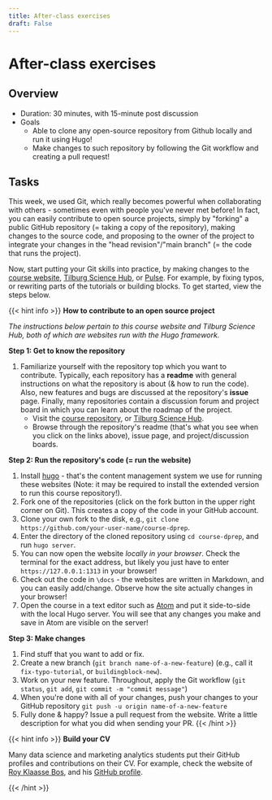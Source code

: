 ```yaml
---
title: After-class exercises
draft: False
---
```


# After-class exercises

## Overview

- Duration: 30 minutes, with 15-minute post discussion
- Goals
  - Able to clone any open-source repository from Github locally and run it using Hugo!
  - Make changes to such repository by following the Git workflow and creating a pull request!

## Tasks

This week, we used Git, which really becomes powerful when collaborating with others - sometimes even with people you've never met before! In fact, you can easily contribute to open source projects, simply by "forking" a public GitHub repository (= taking a copy of the repository), making changes to the source code, and proposing to the owner of the project to integrate your changes in the "head revision"/"main branch" (= the code that runs the project).

Now, start putting your Git skills into practice, by making changes to the [course website](https://dprep.hannesdatta.com), [Tilburg Science Hub](https://tilburgsciencehub.com), or [Pulse](https://github.com/hannesdatta/pulse). For example, by fixing typos, or rewriting parts of the tutorials or building blocks. To get started, view the steps below.


{{< hint info >}}
__How to contribute to an open source project__

*The instructions below pertain to this course website and Tilburg Science Hub, both of which are websites run with the Hugo framework.*

__Step 1: Get to know the repository__

1. Familiarize yourself with the repository top which you want to contribute. Typically, each repository has a __readme__ with general instructions on what the repository is about (& how to run the code). Also, new features and bugs are discussed at the repository's __issue__ page. Finally, many repositories contain a discussion forum and project board in which you can learn about the roadmap of the project.
    - Visit the [course repository](https://github.com/hannesdatta/course-dprep), or [Tilburg Science Hub](https://github.com/tilburgsciencehub/tsh-website).
    - Browse through the repository's readme (that's what you see when you click on the links above), issue page, and project/discussion boards.


__Step 2: Run the repository's code (= run the website)__

1. Install [hugo](https://gohugo.io/getting-started/installing/) - that's the content management system we use for running these websites (Note: it may be required to install the extended version to run this course repository!).
2. Fork one of the repositories (click on the fork button in the upper right corner on Git). This creates a copy of the code in your GitHub account.
3. Clone your own fork to the disk, e.g., `git clone https://github.com/your-user-name/course-dprep`.
4. Enter the directory of the cloned repository using `cd course-dprep`, and run `hugo server`.
5. You can now open the website *locally in your browser*. Check the terminal for the exact address, but likely you just have to enter `https://127.0.0.1:1313` in your browser!
6. Check out the code in `\docs` - the websites are written in Markdown, and you can easily add/change. Observe how the site actually changes in your browser!
7. Open the course in a text editor such as [Atom](https://tilburgsciencehub.com/choose/text-editor) and put it side-to-side with the local Hugo server. You will see that any changes you make and save in Atom are visible on the server!

__Step 3: Make changes__

1. Find stuff that you want to add or fix.
2. Create a new branch (`git branch name-of-a-new-feature`) (e.g., call it `fix-typo-tutorial`, or `buildingblock-new`).
6. Work on your new feature. Throughout, apply the Git workflow (`git status`, `git add`, `git commit -m "commit message"`)
7. When you're done with all of your changes, push your changes to your GitHub repository `git push -u origin name-of-a-new-feature`
8. Fully done & happy? Issue a pull request from the website. Write a little description for what you did when sending your PR.
{{< /hint >}}


{{< hint info >}}
__Build your CV__

Many data science and marketing analytics students put their GitHub profiles and contributions on their CV. For example, check the website of [Roy Klaasse Bos](https://royklaassebos.nl), and his [GitHub profile](https://github.com/RoyKlaasseBos).

{{< /hint >}}
<!--
## Overview

- Type: Breakout activity with 4-6 students, *or* guided "look over the shoulders of Hannes" session
- Duration 15 minutes
- Goals
  - Understand the process of input-transformation-output
  - Apply process in an R script


## Task

Write an R script, which transforms the input data, and writes an output file ("input-transformation-output").

Actively make use of the [cheat sheets](../../../building-blocks/cheat-sheets) (especially the one on `dplyr` in the data wrangling section).

### Input

Use this snippet to load the data, directly from [https://spotifycharts.com](https://spotifycharts.com).

```r
# generate a list of dates
urls <- c("https://spotifycharts.com/regional/nl/daily/2021-01-01/download", "https://spotifycharts.com/regional/nl/daily/2021-01-02/download", "https://spotifycharts.com/regional/nl/daily/2021-01-03/download", "https://spotifycharts.com/regional/nl/daily/2021-01-04/download", "https://spotifycharts.com/regional/nl/daily/2021-01-05/download", "https://spotifycharts.com/regional/nl/daily/2021-01-06/download", "https://spotifycharts.com/regional/nl/daily/2021-01-07/download")

# download files in batch
content <- lapply(urls, function(x) {
  # download raw data
  file = read.table(
    x,
    sep = ',',
    header = T,
    quote = '"',
    skip = 1
  )
  # attach date and country
  file$download_url = x
  return(file)
})

# bind everything together in one table
df <- do.call('rbind', content)

# view the data in the console
head(df)

# view the data in a new tab in RStudio
View(df)
```

The script downloads data from the web, and that may take about 10-15 seconds.

### Transformation

Work on *one or many* of the transformation steps below.

1. Generate a list of unique artists, and their total number of streams in the data. Output file name: `artist_streams`.

2. Generate a list of unique artists, and the corresponding count of tracks they have had in the data. Output file name: `artist_tracks`.

3. Transform the data from a long format to a wide format. The new data set will have the songs in rows, and the dates on which they were streamed in columns. The values in the cell indicate the number of streams on a given day. Output file name: `wide`.

### Output

Write the resulting data sets to *Excel*, using [the `xlsx` package](http://www.sthda.com/english/wiki/r-xlsx-package-a-quick-start-guide-to-manipulate-excel-files-in-r#write-data-to-an-excel-file).


## Code written in class

```

#################
##### INPUT #####
#################

# generate a list of dates
urls <-
  c(
    "https://spotifycharts.com/regional/nl/daily/2021-01-01/download",
    "https://spotifycharts.com/regional/nl/daily/2021-01-02/download",
    "https://spotifycharts.com/regional/nl/daily/2021-01-03/download",
    "https://spotifycharts.com/regional/nl/daily/2021-01-04/download",
    "https://spotifycharts.com/regional/nl/daily/2021-01-05/download",
    "https://spotifycharts.com/regional/nl/daily/2021-01-06/download",
    "https://spotifycharts.com/regional/nl/daily/2021-01-07/download"
  )

# download files in batch
# lapply(1:10, function(i) i^2)

# lapply(1:10, function(i) {
#   i+1
#   return(i^2)
#   i
# })

all_data = lapply(urls, function(url) {
  print(url)
  tmp <- read.table(url, sep = ',', skip = 1, quote = '"', header = TRUE)
  tmp$filename <- url
  return(tmp)
})

# str(all_data)
df = do.call('rbind', all_data)

# ?read.table
# head(tmp)
# View(tmp)
# cat(readLines(urls[1]), sep = "\n")

# view the data in the console
head(df)

colnames(df) <- tolower(colnames(df))
colnames(df) <- gsub('[.]', '', colnames(df))

# grepl('amazing', 'This is really an amazing book that you should read.')
# gsub('hannes','shrabastee', 'hannes is teaching a good class.')
# gsub('[.]', '', 'artist.title')


########################
#### TRANSFORMATION ####
########################

library(dplyr)

# sum of streams by artists
tmp <-
  df %>% group_by(artist) %>% summarise(total_streams = sum(streams))

tmp2 <- df %>% group_by(artist) %>% count(trackname)


# data.table
# library(data.table)
# data.table(df)[, list(.N),by=c('artist', 'trackname')][, list(N=.N),by=c('artist')]


#View(tmp)

library("xlsx")
# install.package('xlsx')    # ' '    ""    ' " '     " ' "
tmp <- data.frame(tmp)

write.xlsx(tmp, 'spotify.xlsx', sheetName = "artists",
           col.names = TRUE, row.names = FALSE, append = FALSE)



write.table(df, 'spotify_output.csv')
# explore workspace

```

-->
